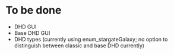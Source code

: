 # To be done

- DHD GUI
- Base DHD GUI
- DHD types (currently using enum_stargateGalaxy; no option to distinguish between classic and base DHD currently)